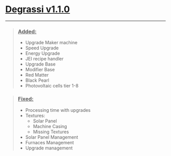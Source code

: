 # [<u>Degrassi v1.1.0</u>][degrassi]

---

> ### <u>Added:</u>
> - Upgrade Maker machine
> - Speed Upgrade
> - Energy Upgrade
> - JEI recipe handler
> - Upgrade Base
> - Modifier Base
> - Red Matter
> - Black Pearl
> - Photovoltaic cells tier 1-8

> ### <u>Fixed:</u>
> - Processing time with upgrades
> - Textures:
>   - Solar Panel
>   - Machine Casing
>   - Missing Textures
> - Solar Panel Management
> - Furnaces Management
> - Upgrade management

[degrassi]: https://www.curseforge.com/minecraft/mc-mods/degrassi